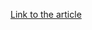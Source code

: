 [Link to the article](https://blog.sonicwall.com/en-us/2024/10/horus-protector-part-2-the-new-malware-distribution-service/)
